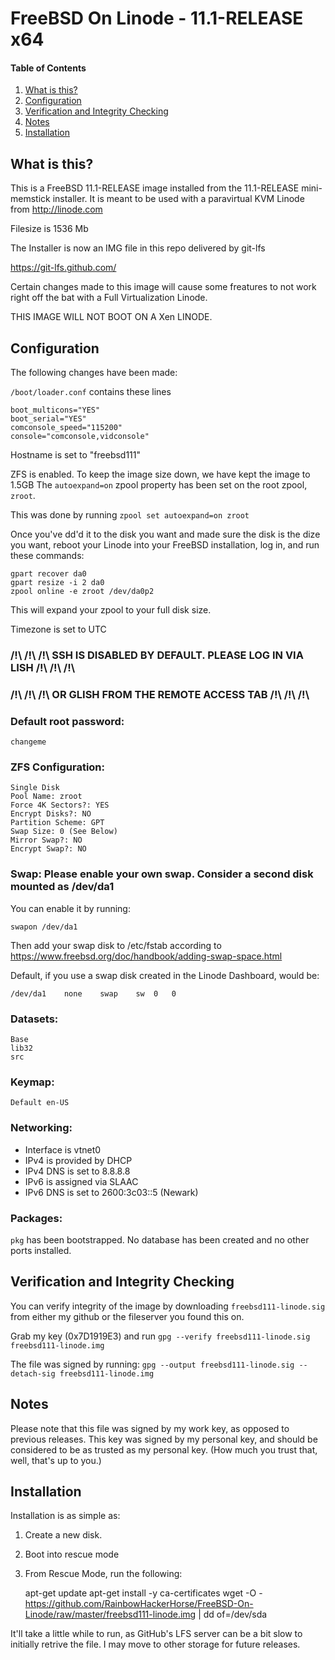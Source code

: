 # FreeBSD On Linode - 11.1-RELEASE x64

#### Table of Contents

1. [What is this?](#what-is-this)
2. [Configuration](#configuration)
3. [Verification and Integrity Checking](#verification-and-integrity-checking)
4. [Notes](#notes)
5. [Installation](#installation)

## What is this?

This is a FreeBSD 11.1-RELEASE image installed from the 11.1-RELEASE
mini-memstick installer. It is meant to be used with a paravirtual 
KVM Linode from http://linode.com

Filesize is 1536 Mb

The Installer is now an IMG file in this repo delivered by git-lfs

https://git-lfs.github.com/

Certain changes made to this image will cause some freatures to not
work right off the bat with a Full Virtualization Linode.

THIS IMAGE WILL NOT BOOT ON A Xen LINODE.

## Configuration

The following changes have been made:

`/boot/loader.conf` contains these lines

	boot_multicons="YES"
	boot_serial="YES"
	comconsole_speed="115200"
	console="comconsole,vidconsole"

Hostname is set to "freebsd111"

ZFS is enabled. To keep the image size down, we have kept the image to 1.5GB
The `autoexpand=on` zpool property has been set on the root zpool, `zroot`.

This was done by running `zpool set autoexpand=on zroot`

Once you've dd'd it to the disk you want and made sure the disk is the dize
you want, reboot your Linode into your FreeBSD installation,
log in, and run these commands:

	gpart recover da0
	gpart resize -i 2 da0
	zpool online -e zroot /dev/da0p2

This will expand your zpool to your full disk size.

Timezone is set to UTC

###	/!\ /!\ /!\ SSH IS DISABLED BY DEFAULT. PLEASE LOG IN VIA LISH /!\ /!\ /!\
###	/!\ /!\ /!\  OR GLISH  FROM THE REMOTE ACCESS TAB /!\ /!\ /!\
	
### Default root password: 
	changeme

	
### ZFS Configuration:
	Single Disk
	Pool Name: zroot
	Force 4K Sectors?: YES
	Encrypt Disks?: NO
	Partition Scheme: GPT
	Swap Size: 0 (See Below)
	Mirror Swap?: NO
	Encrypt Swap?: NO
	
### Swap: Please enable your own swap. Consider a second disk mounted as /dev/da1
You can enable it by running:
	
	swapon /dev/da1

Then add your swap disk to /etc/fstab according to https://www.freebsd.org/doc/handbook/adding-swap-space.html

Default, if you use a swap disk created in the Linode Dashboard, would be:

	/dev/da1	none	swap	sw	0	0

### Datasets:
	Base
	lib32
	src

### Keymap:
	Default en-US

### Networking:
- Interface is vtnet0
- IPv4 is provided by DHCP
- IPv4 DNS is set to 8.8.8.8
- IPv6 is assigned via SLAAC
- IPv6 DNS is set to 2600:3c03::5 (Newark)

### Packages:
`pkg` has been bootstrapped. No database has been created and no other ports installed.

## Verification and Integrity Checking
	
You can verify integrity of the image by downloading `freebsd111-linode.sig`
from either my github or the fileserver you found this on.

Grab my key (0x7D1919E3) and run `gpg --verify freebsd111-linode.sig freebsd111-linode.img`

The file was signed by running:
`gpg --output freebsd111-linode.sig --detach-sig freebsd111-linode.img`

## Notes

Please note that this file was signed by my work key, as opposed to previous releases.
This key was signed by my personal key, and should be considered to be as trusted as my personal key. 
(How much you trust that, well, that's up to you.)

## Installation

Installation is as simple as:
1. Create a new disk.
2. Boot into rescue mode
3. From Rescue Mode, run the following:

	apt-get update
	apt-get install -y ca-certificates
	wget -O - https://github.com/RainbowHackerHorse/FreeBSD-On-Linode/raw/master/freebsd111-linode.img  | dd of=/dev/sda

It'll take a little while to run, as GitHub's LFS server can be a bit slow to initially retrive the file.
I may move to other storage for future releases.
